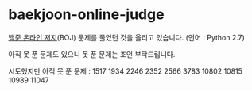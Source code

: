 # baekjoon-online-judge
[백준 온라인 저지](http://www.acmicpc.net/)(BOJ) 문제를 풀었던 것을 올리고 있습니다. (언어 : Python 2.7)

아직 못 푼 문제도 있으니 못 푼 문제는 조언 부탁드립니다.

시도했지만 아직 못 푼 문제 : 1517 1934 2246 2352 2566 3783 10802 10815 10989 11047
